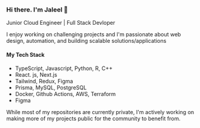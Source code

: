 ### Hi there. I'm Jaleel 👋

Junior Cloud Engineer | Full Stack Devloper 

I enjoy working on challenging projects and I'm passionate about web design, automation, and building scalable solutions/applications

#### My Tech Stack 
- TypeScript, Javascript, Python, R, C++
- React. js, Next.js
- Tailwind, Redux, Figma
- Prisma, MySQL, PostgreSQL
- Docker, Github Actions, AWS, Terraform
- Figma

While most of my repositories are currently private, I'm actively working on making more of my projects public for the community to benefit from.

